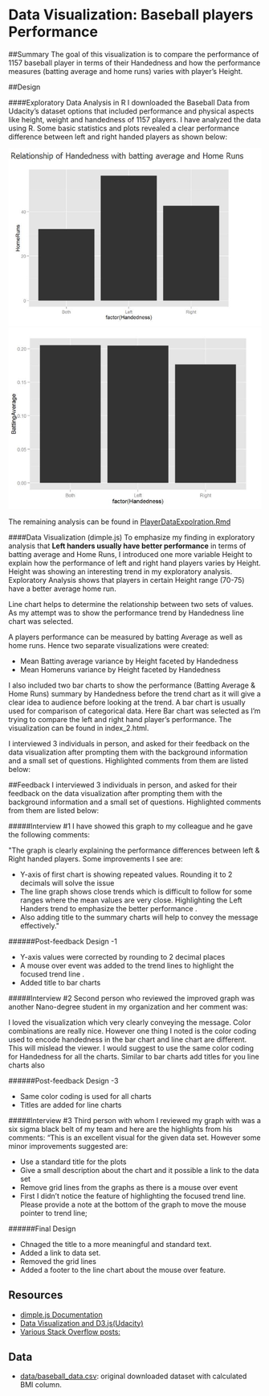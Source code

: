 # Data Visualization: Baseball players Performance

##Summary
The goal of this visualization is to compare the performance of 1157 baseball player in terms of their Handedness and how the performance measures (batting average and home runs) varies with player’s Height. 

##Design

####Exploratory Data Analysis in R
I downloaded the Baseball Data from Udacity’s dataset options that included performance and physical aspects like height, weight and handedness of 1157 players. I have analyzed the data using R. Some basic statistics and plots revealed a clear performance difference between left and  right handed players as shown below:

![Explore 1](https://github.com/anuachankunju/NanoDegree_DA_P5/blob/master/images/Exploratory_1_HomeRunsVsHandedness.JPG)
![Explore 2](https://github.com/anuachankunju/NanoDegree_DA_P5/blob/master/images/Exploratory_2_Handedness.JPG)

The remaining analysis can be found in [PlayerDataExpolration.Rmd](https://github.com/anuachankunju/NanoDegree_DA_P5/blob/master/PlayerDataExpolration.Rmd)

####Data Visualization (dimple.js)
To emphasize my finding in exploratory analysis that **Left handers usually have better performance** in terms of batting average and Home Runs, I introduced one more variable Height to explain how the performance of left and right hand players varies by Height. Height was showing an interesting trend in my exploratory analysis. Exploratory Analysis shows that players in certain Height range (70-75) have a better average home run. 

Line chart helps to determine the relationship between two sets of values. As my attempt was to show the performance trend by Handedness line chart was selected. 

A players performance can be measured by batting Average as well as home runs. Hence two separate visualizations were created:

* Mean Batting average variance by Height faceted by Handedness
* Mean Homeruns variance by Height faceted by Handedness

I also included two bar charts to show the performance (Batting Average & Home Runs) summary by Handedness before the trend chart as it will give a clear idea to audience before looking at the trend. A bar chart is usually used for comparison of categorical data. Here Bar chart was selected as I’m trying to compare the left and right hand player’s performance. The visualization can be found in index_2.html.

I interviewed 3 individuals in person, and asked for their feedback on the data visualization after prompting them with the background information and a small set of questions. Highlighted comments from them are listed below:

##Feedback
I interviewed 3 individuals in person, and asked for their feedback on the data visualization after prompting them with the background information and a small set of questions. Highlighted comments from them are listed below:

#####Interview #1
I have showed this graph to my colleague and he gave the following comments:

"The graph is clearly explaining the performance differences between left & Right handed players. Some improvements I see are:
* Y-axis of first chart is showing repeated values. Rounding it to 2 decimals will solve the issue
* The line graph shows close trends which is difficult to follow for some ranges where the mean values are very close. Highlighting the Left Handers trend to emphasize the  better performance .
* Also adding title to the summary charts will help to convey the message effectively."


######Post-feedback Design -1
* Y-axis values were corrected by rounding to 2 decimal places
* A mouse over event was added to the trend lines to highlight the focused trend line .
* Added title to bar charts


#####Interview #2
Second person who reviewed the improved graph was another Nano-degree student in my organization and her comment was:

I loved the visualization which very clearly conveying the message. Color combinations are really nice. However one thing I noted is the color coding used to encode handedness in the bar chart and line chart are different. This will mislead the viewer. I would suggest to use the same color coding for Handedness for all the charts. 
Similar to bar charts add titles for you line charts also

######Post-feedback Design -3

* Same color coding is used for all charts
* Titles are added for line charts


#####Interview #3
Third person with whom I reviewed my graph with was a six sigma black belt of my team and here are the highlights from his comments: “This is an excellent visual for the given data set. However some minor improvements suggested are: 
* Use a standard title for the plots
* Give a small description about the chart and it possible a link to the data set 
* Remove grid lines from the graphs as there is a mouse over event
* First I didn’t notice the feature of highlighting the focused trend line. Please provide a note  at the bottom of the graph to move the mouse pointer to trend line;

######Final Design
* Chnaged the title to a more meaningful and standard text.
* Added a link to data set.
* Removed the grid lines
* Added a footer to the line chart about the mouse over feature.

## Resources
* [dimple.js Documentation](http://dimplejs.org/) 
* [Data Visualization and D3.js(Udacity)](https://www.udacity.com/course/viewer#!/c-ud507-nd)
* [Various Stack Overflow posts:](http://stackoverflow.com/search?q=dimple.js) 

## Data
* [data/baseball_data.csv](https://github.com/anuachankunju/NanoDegree_DA_P5/blob/master/data/baseball_data.csv):  original downloaded dataset with calculated BMI column.
